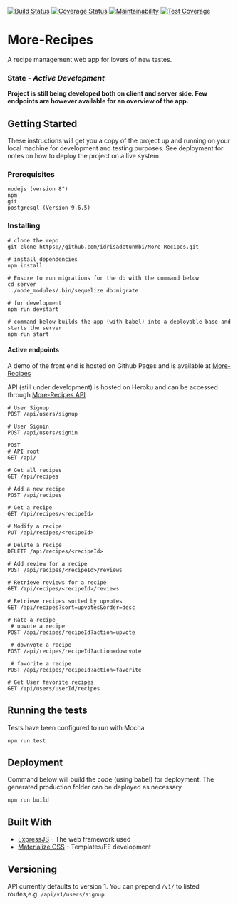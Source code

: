 [![Build Status](https://travis-ci.org/idrisadetunmbi/More-Recipes.svg?branch=server-development)](https://travis-ci.org/idrisadetunmbi/More-Recipes) [![Coverage Status](https://coveralls.io/repos/github/idrisadetunmbi/More-Recipes/badge.svg?branch=server-development)](https://coveralls.io/github/idrisadetunmbi/More-Recipes?branch=server-development) [![Maintainability](https://api.codeclimate.com/v1/badges/a5634122fa0eb6fe9aff/maintainability)](https://codeclimate.com/github/idrisadetunmbi/More-Recipes/maintainability) [![Test Coverage](https://api.codeclimate.com/v1/badges/a5634122fa0eb6fe9aff/test_coverage)](https://codeclimate.com/github/idrisadetunmbi/More-Recipes/test_coverage)

# More-Recipes

A recipe management web app for lovers of new tastes.

### State - _Active Development_

**Project is still being developed both on client and server side. Few endpoints are however available for an overview of the app.**

## Getting Started

These instructions will get you a copy of the project up and running on your local machine for development and testing purposes. See deployment for notes on how to deploy the project on a live system.

### Prerequisites

```
nodejs (version 8^)
npm
git
postgresql (Version 9.6.5)
```


### Installing

```
# clone the repo
git clone https://github.com/idrisadetunmbi/More-Recipes.git

# install dependencies
npm install

# Ensure to run migrations for the db with the command below
cd server
../node_modules/.bin/sequelize db:migrate

# for development
npm run devstart

# command below builds the app (with babel) into a deployable base and starts the server
npm run start

```

#### Active endpoints
A demo of the front end is hosted on Github Pages and is available at [More-Recipes](https://idrisadetunmbi.github.io/More-Recipes/templates/index.html)

API (still under development) is hosted on Heroku and can be accessed through [More-Recipes API](https://emorerecipes.herokuapp.com)

```
# User Signup
POST /api/users/signup

# User Signin
POST /api/users/signin

POST
# API root
GET /api/

# Get all recipes
GET /api/recipes

# Add a new recipe
POST /api/recipes

# Get a recipe
GET /api/recipes/<recipeId>

# Modify a recipe
PUT /api/recipes/<recipeId>

# Delete a recipe
DELETE /api/recipes/<recipeId>

# Add review for a recipe
POST /api/recipes/<recipeId>/reviews

# Retrieve reviews for a recipe
GET /api/recipes/<recipeId>/reviews

# Retrieve recipes sorted by upvotes
GET /api/recipes?sort=upvotes&order=desc

# Rate a recipe
 # upvote a recipe
POST /api/recipes/recipeId?action=upvote

 # downvote a recipe
POST /api/recipes/recipeId?action=downvote

 # favorite a recipe
POST /api/recipes/recipeId?action=favorite

# Get User favorite recipes
GET /api/users/userId/recipes

```

## Running the tests

Tests have been configured to run with Mocha
```
npm run test
```

## Deployment

Command below will build the code (using babel) for deployment. The generated production folder can be deployed as necessary
```
npm run build
```

## Built With

* [ExpressJS](https://expressjs.com/) - The web framework used
* [Materialize CSS](materializecss.com) - Templates/FE development


## Versioning

API currently defaults to version 1. You can prepend `/v1/` to listed routes,e.g. `/api/v1/users/signup`
